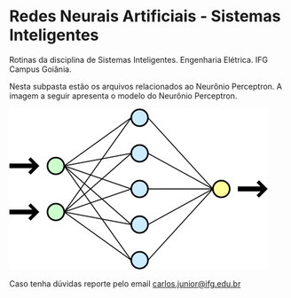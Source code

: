 # Redes Neurais Artificiais - Sistemas Inteligentes

Rotinas da disciplina de Sistemas Inteligentes. Engenharia Elétrica. IFG Campus Goiânia.

Nesta subpasta estão os arquivos relacionados ao Neurônio Perceptron. A imagem a seguir apresenta o modelo do Neurônio Perceptron.

![](perceptron.png)

Caso tenha dúvidas reporte pelo email carlos.junior@ifg.edu.br

